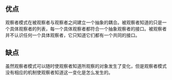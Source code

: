 ## 优点 ##
观察者模式在被观察者与观察者之间建立一个抽象的耦合。被观察者知道的只是一个具体观察者的列表，每一个具体观察者都符合一个抽象观察者的接口。被观察者并不认识任何一个具体观察者，它只知道它们都有一个共同的接口。

## 缺点 ##
虽然观察者模式可以随时使观察者知道所观察的对象发生了变化，但是观察者模式没有相应的机制使观察者知道这一变化是怎么发生的。
